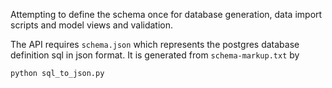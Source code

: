 Attempting to define the schema once for database generation, data import scripts and model views and validation. 

The API requires `schema.json` which represents the postgres database definition sql in json format. It is generated from `schema-markup.txt` by

```
python sql_to_json.py
```

